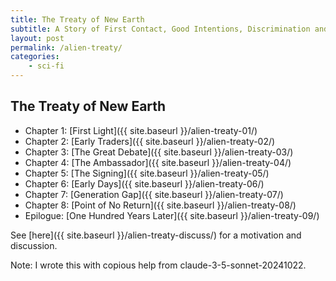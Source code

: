 ```yaml
---
title: The Treaty of New Earth
subtitle: A Story of First Contact, Good Intentions, Discrimination and Lost Heritage
layout: post
permalink: /alien-treaty/
categories:
    - sci-fi
---
```


## The Treaty of New Earth

- Chapter 1: [First Light]({{ site.baseurl }}/alien-treaty-01/)
- Chapter 2: [Early Traders]({{ site.baseurl }}/alien-treaty-02/)
- Chapter 3: [The Great Debate]({{ site.baseurl }}/alien-treaty-03/)
- Chapter 4: [The Ambassador]({{ site.baseurl }}/alien-treaty-04/)
- Chapter 5: [The Signing]({{ site.baseurl }}/alien-treaty-05/)
- Chapter 6: [Early Days]({{ site.baseurl }}/alien-treaty-06/)
- Chapter 7: [Generation Gap]({{ site.baseurl }}/alien-treaty-07/)
- Chapter 8: [Point of No Return]({{ site.baseurl }}/alien-treaty-08/)
- Epilogue: [One Hundred Years Later]({{ site.baseurl }}/alien-treaty-09/)

See [here]({{ site.baseurl }}/alien-treaty-discuss/) for a motivation and discussion.

Note: I wrote this with copious help from claude-3-5-sonnet-20241022.